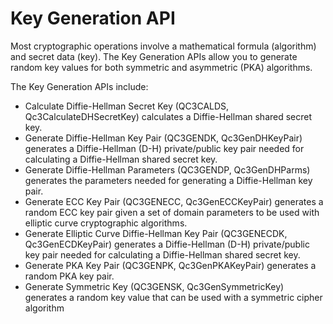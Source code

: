 # Key Generation API

Most cryptographic operations involve a mathematical formula (algorithm) and secret data (key). The Key Generation APIs allow you to generate random key values for both symmetric and asymmetric (PKA) algorithms.

The Key Generation APIs include:

-   Calculate Diffie-Hellman Secret Key (QC3CALDS, Qc3CalculateDHSecretKey) 
calculates a Diffie-Hellman shared secret key.
-   Generate Diffie-Hellman Key Pair (QC3GENDK, Qc3GenDHKeyPair) generates a Diffie-Hellman (D-H) private/public key pair needed for calculating a Diffie-Hellman shared secret key.
-   Generate Diffie-Hellman Parameters (QC3GENDP, Qc3GenDHParms) generates the parameters needed for generating a Diffie-Hellman key pair.
-   Generate ECC Key Pair (QC3GENECC, Qc3GenECCKeyPair) generates a random ECC key pair given a set of domain parameters to be used with elliptic curve cryptographic algorithms.
-   Generate Elliptic Curve Diffie-Hellman Key Pair (QC3GENECDK, Qc3GenECDKeyPair) generates a Diffie-Hellman (D-H) private/public key pair needed for calculating a Diffie-Hellman shared secret key.
-   Generate PKA Key Pair (QC3GENPK, Qc3GenPKAKeyPair) generates a random PKA key pair.
-   Generate Symmetric Key (QC3GENSK, Qc3GenSymmetricKey) generates a random key value that can be used with a symmetric cipher algorithm
